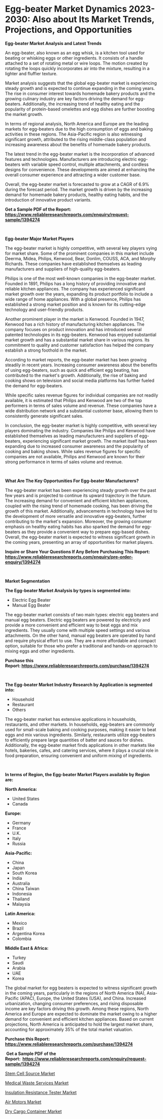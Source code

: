 <p><h1>Egg-beater Market Dynamics 2023-2030: Also about Its Market Trends, Projections, and Opportunities</h1></p><p><strong>Egg-beater Market Analysis and Latest Trends</strong></p>
<p><p>An egg-beater, also known as an egg whisk, is a kitchen tool used for beating or whisking eggs or other ingredients. It consists of a handle attached to a set of rotating metal or wire loops. The motion created by rotating the loops quickly incorporates air into the mixture, resulting in a lighter and fluffier texture.</p><p>Market analysis suggests that the global egg-beater market is experiencing steady growth and is expected to continue expanding in the coming years. The rise in consumer interest towards homemade bakery products and the growing culinary industry are key factors driving the demand for egg-beaters. Additionally, the increasing trend of healthy eating and the popularity of protein-based omelettes and egg dishes are further boosting the market growth.</p><p>In terms of regional analysis, North America and Europe are the leading markets for egg-beaters due to the high consumption of eggs and baking activities in these regions. The Asia-Pacific region is also witnessing significant growth, attributed to the rising middle-class population and increasing awareness about the benefits of homemade bakery products.</p><p>The latest trend in the egg-beater market is the incorporation of advanced features and technologies. Manufacturers are introducing electric egg-beaters with variable speed control, multiple attachments, and cordless designs for convenience. These developments are aimed at enhancing the overall consumer experience and attracting a wider customer base.</p><p>Overall, the egg-beater market is forecasted to grow at a CAGR of 6.9% during the forecast period. The market growth is driven by the increasing demand for homemade bakery products, healthy eating habits, and the introduction of innovative product variants.</p></p>
<p><strong>Get a Sample PDF of the Report:&nbsp; <a href="https://www.reliableresearchreports.com/enquiry/request-sample/1394274">https://www.reliableresearchreports.com/enquiry/request-sample/1394274</a></strong></p>
<p>&nbsp;</p>
<p><strong>Egg-beater Major Market Players</strong></p>
<p><p>The egg-beater market is highly competitive, with several key players vying for market share. Some of the prominent companies in this market include Deerma, Midea, Philips, Kenwood, Bear, Donlim, COUSS, ACA, and Morphy Richards. These companies have established themselves as leading manufacturers and suppliers of high-quality egg-beaters.</p><p>Philips is one of the most well-known companies in the egg-beater market. Founded in 1891, Philips has a long history of providing innovative and reliable kitchen appliances. The company has experienced significant market growth over the years, expanding its product portfolio to include a wide range of home appliances. With a global presence, Philips has established a strong market position and is known for its cutting-edge technology and user-friendly products.</p><p>Another prominent player in the market is Kenwood. Founded in 1947, Kenwood has a rich history of manufacturing kitchen appliances. The company focuses on product innovation and has introduced several patented technologies in its egg-beaters. Kenwood has enjoyed substantial market growth and has a substantial market share in various regions. Its commitment to quality and customer satisfaction has helped the company establish a strong foothold in the market.</p><p>According to market reports, the egg-beater market has been growing steadily in recent years. Increasing consumer awareness about the benefits of using egg-beaters, such as quick and efficient egg beating, has contributed to the market's growth. Additionally, the rise of baking and cooking shows on television and social media platforms has further fueled the demand for egg-beaters.</p><p>While specific sales revenue figures for individual companies are not readily available, it is estimated that Philips and Kenwood are two of the top performers in terms of sales volume and revenue. These companies have a wide distribution network and a substantial customer base, allowing them to consistently generate significant sales.</p><p>In conclusion, the egg-beater market is highly competitive, with several key players dominating the industry. Companies like Philips and Kenwood have established themselves as leading manufacturers and suppliers of egg-beaters, experiencing significant market growth. The market itself has been expanding due to increased consumer awareness and the popularity of cooking and baking shows. While sales revenue figures for specific companies are not available, Philips and Kenwood are known for their strong performance in terms of sales volume and revenue.</p></p>
<p>&nbsp;</p>
<p><strong>What Are The Key Opportunities For Egg-beater Manufacturers?</strong></p>
<p><p>The egg-beater market has been experiencing steady growth over the past few years and is projected to continue its upward trajectory in the future. The increasing demand for convenient and efficient kitchen appliances, coupled with the rising trend of homemade cooking, has been driving the growth of this market. Additionally, advancements in technology have led to the development of more versatile and innovative egg-beaters, further contributing to the market's expansion. Moreover, the growing consumer emphasis on healthy eating habits has also sparked the demand for egg-beaters as they provide a convenient way to prepare egg-based dishes. Overall, the egg-beater market is expected to witness significant growth in the coming years, presenting an array of opportunities for market players.</p></p>
<p><strong>Inquire or Share Your Questions If Any Before Purchasing This Report: <a href="https://www.reliableresearchreports.com/enquiry/pre-order-enquiry/1394274">https://www.reliableresearchreports.com/enquiry/pre-order-enquiry/1394274</a></strong></p>
<p>&nbsp;</p>
<p><strong>Market Segmentation</strong></p>
<p><strong>The Egg-beater Market Analysis by types is segmented into:</strong></p>
<p><ul><li>Electric Egg Beater</li><li>Manual Egg Beater</li></ul></p>
<p><p>The egg-beater market consists of two main types: electric egg beaters and manual egg beaters. Electric egg beaters are powered by electricity and provide a more convenient and efficient way to beat eggs and mix ingredients. They usually come with multiple speed settings and various attachments. On the other hand, manual egg beaters are operated by hand and require physical effort to use. They are a more affordable and compact option, suitable for those who prefer a traditional and hands-on approach to mixing eggs and other ingredients.</p></p>
<p><strong>Purchase this Report:&nbsp;<a href="https://www.reliableresearchreports.com/purchase/1394274">https://www.reliableresearchreports.com/purchase/1394274</a></strong></p>
<p>&nbsp;</p>
<p><strong>The Egg-beater Market Industry Research by Application is segmented into:</strong></p>
<p><ul><li>Household</li><li>Restaurant</li><li>Others</li></ul></p>
<p><p>The egg-beater market has extensive applications in households, restaurants, and other markets. In households, egg-beaters are commonly used for small-scale baking and cooking purposes, making it easier to beat eggs and mix various ingredients. Similarly, restaurants utilize egg-beaters to efficiently prepare large quantities of batter and sauces for dishes. Additionally, the egg-beater market finds applications in other markets like hotels, bakeries, cafes, and catering services, where it plays a crucial role in food preparation, ensuring convenient and uniform mixing of ingredients.</p></p>
<p>&nbsp;</p>
<p><strong>In terms of Region, the Egg-beater Market Players available by Region are:</strong></p>
<p>
    <p> <strong> North America: </strong>
        <ul>
            <li>United States</li>
            <li>Canada</li>
        </ul>
        </p> 
    <p> <strong> Europe: </strong>
        <ul>
            <li>Germany</li>
            <li>France</li>
            <li>U.K.</li>
            <li>Italy</li>
            <li>Russia</li>
        </ul>
        </p> 
    <p> <strong> Asia-Pacific: </strong>
        <ul>
            <li>China</li>
            <li>Japan</li>
            <li>South Korea</li>
            <li>India</li>
            <li>Australia</li>
            <li>China Taiwan</li>
            <li>Indonesia</li>
            <li>Thailand</li>
            <li>Malaysia</li>
        </ul>
        </p> 
    <p> <strong> Latin America: </strong>
        <ul>
            <li>Mexico</li>
            <li>Brazil</li>
            <li>Argentina Korea</li>
            <li>Colombia</li>
        </ul>
        </p> 
    <p> <strong> Middle East & Africa: </strong>
        <ul>
            <li>Turkey</li>
            <li>Saudi</li>
            <li>Arabia</li>
            <li>UAE</li>
            <li>Korea</li>
        </ul>
    </p>
    </p>
<p><p>The global market for egg beaters is expected to witness significant growth in the coming years, particularly in the regions of North America (NA), Asia-Pacific (APAC), Europe, the United States (USA), and China. Increased urbanization, changing consumer preferences, and rising disposable income are key factors driving this growth. Among these regions, North America and Europe are expected to dominate the market owing to a higher demand for convenient and efficient kitchen appliances. Based on current projections, North America is anticipated to hold the largest market share, accounting for approximately 35% of the total market valuation.</p></p>
<p><strong>Purchase this Report: <a href="https://www.reliableresearchreports.com/purchase/1394274">https://www.reliableresearchreports.com/purchase/1394274</a></strong></p>
<p>&nbsp;<strong>Get a Sample PDF of the Report:&nbsp;&nbsp;<a href="https://www.reliableresearchreports.com/enquiry/request-sample/1394274">https://www.reliableresearchreports.com/enquiry/request-sample/1394274</a></strong></p>
<p><strong></strong></p>
<p><p><a href="https://medium.com/@jerez43343/stem-cell-source-market-size-growth-forecast-2023-2030-19246709fe23">Stem Cell Source Market</a></p><p><a href="https://medium.com/@moribenton733320/medical-waste-services-market-size-growth-forecast-2023-2030-8789724026b3">Medical Waste Services Market</a></p><p><a href="https://www.linkedin.com/pulse/insulation-resistance-tester-market-size-growth-forecast-from-kipre/">Insulation Resistance Tester Market</a></p><p><a href="https://www.linkedin.com/pulse/air-motors-market-research-report-provides-thorough-industry-xyyue/">Air Motors Market</a></p><p><a href="https://www.linkedin.com/pulse/dry-cargo-container-market-research-report-provides-thorough-5btxe/">Dry Cargo Container Market</a></p></p>